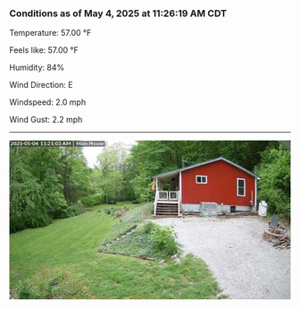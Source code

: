 ### Conditions as of May 4, 2025 at 11:26:19 AM CDT 

Temperature: 57.00 &deg;F

Feels like: 57.00 &deg;F

Humidity: 84%

Wind Direction: E

Windspeed: 2.0 mph

Wind Gust: 2.2 mph

---

<img src="./images/latest.jpeg"/>

